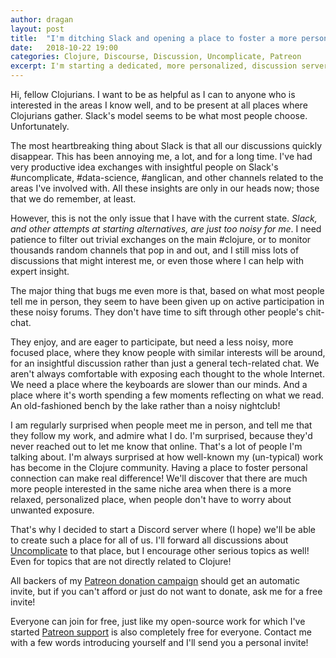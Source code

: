 ```yaml
---
author: dragan
layout: post
title:  "I'm ditching Slack and opening a place to foster a more personal interaction"
date:   2018-10-22 19:00
categories: Clojure, Discourse, Discussion, Uncomplicate, Patreon
excerpt: I'm starting a dedicated, more personalized, discussion server about Clojure, machine learning, artificial intelligence, high performance computing, and related themes. Here's how to join.
---
```


Hi, fellow Clojurians. I want to be as helpful as I can to anyone who is interested in the areas I know well, and to be present at all places where Clojurians gather. Slack's model seems to be what most people choose. Unfortunately.

The most heartbreaking thing about Slack is that all our discussions quickly disappear. This has been annoying me, a lot, and for a long time. I've had very productive idea exchanges with insightful people on Slack's #uncomplicate, #data-science, #anglican, and other channels related to the areas I've involved with. All these insights are only in our heads now; those that we do remember, at least.

However, this is not the only issue that I have with the current state. *Slack, and other attempts at starting alternatives, are just too noisy for me*. I need patience to filter out trivial exchanges on the main #clojure, or to monitor thousands random channels that pop in and out, and I still miss lots of discussions that might interest me, or even those where I can help with expert insight.

The major thing that bugs me even more is that, based on what most people tell me in person, they seem to have been given up on active participation in these noisy forums. They don't have time to sift through other people's chit-chat.

They enjoy, and are eager to participate, but need a less noisy, more focused place, where they know people with similar interests will be around, for an insightful discussion rather than just a general tech-related chat. We aren't always comfortable with exposing each thought to the whole Internet. We need a place where the keyboards are slower than our minds. And a place where it's worth spending a few moments reflecting on what we read. An old-fashioned bench by the lake rather than a noisy nightclub!

I am regularly surprised when people meet me in person, and tell me that they follow my work, and admire what I do. I'm surprised, because they'd never reached out to let me know that online. That's a lot of people I'm talking about. I'm always surprised at how well-known my (un-typical) work has become in the Clojure community. Having a place to foster personal connection can make real difference! We'll discover that there are much more people interested in the same niche area when there is a more relaxed, personalized place, when people don't have to worry about unwanted exposure.

That's why I decided to start a Discord server where (I hope) we'll be able to create such a place for all of us. I'll forward all discussions about [Uncomplicate](https://github.com/uncomplicate) to that place, but I encourage other serious topics as well! Even for topics that are not directly related to Clojure!

All backers of my [Patreon donation campaign](https://patreon.com/draganrocks) should get an automatic invite, but if you can't afford or just do not want to donate, ask me for a free invite!

Everyone can join for free, just like my open-source work for which I've started [Patreon support](https://patreon.com/draganrocks) is also completely free for everyone. Contact me with a few words introducing yourself and I'll send you a personal invite!
